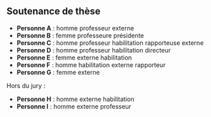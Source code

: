 ## Soutenance de thèse

- **Personne A** : homme professeur externe
- **Personne B** : femme professeure présidente
- **Personne C** : homme professeur habilitation rapporteuse externe
- **Personne D** : homme professeur habilitation directeur
- **Personne E** : femme externe habilitation
- **Personne F** : homme habilitation externe rapporteur
- **Personne G** : femme externe

Hors du jury :

- **Personne H** : homme externe habilitation
- **Personne I** : homme externe professeur

